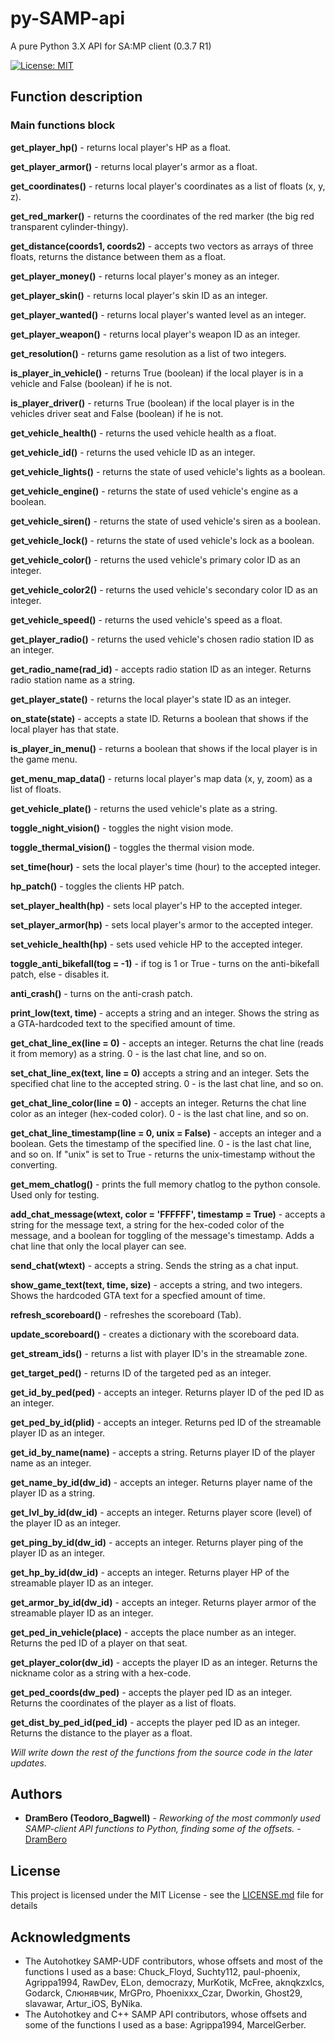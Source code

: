 # py-SAMP-api

A pure Python 3.X API for SA:MP client (0.3.7 R1)

[![License: MIT](https://img.shields.io/badge/License-MIT-yellow.svg)](https://opensource.org/licenses/MIT)

## Function description
### Main functions block
**get_player_hp()** - returns local player's HP as a float.

**get_player_armor()** - returns local player's armor as a float.

**get_coordinates()** - returns local player's coordinates as a list of floats (x, y, z).

**get_red_marker()** - returns the coordinates of the red marker (the big red transparent cylinder-thingy).

**get_distance(coords1, coords2)** - accepts two vectors as arrays of three floats, returns the distance between them as a float.

**get_player_money()** - returns local player's money as an integer.

**get_player_skin()** - returns local player's skin ID as an integer.

**get_player_wanted()** - returns local player's wanted level as an integer.

**get_player_weapon()** - returns local player's weapon ID as an integer.

**get_resolution()** - returns game resolution as a list of two integers.

**is_player_in_vehicle()** - returns True (boolean) if the local player is in a vehicle and False (boolean) if he is not.

**is_player_driver()** - returns True (boolean) if the local player is in the vehicles driver seat and False (boolean) if he is not.

**get_vehicle_health()** - returns the used vehicle health as a float.

**get_vehicle_id()** - returns the used vehicle ID as an integer.

**get_vehicle_lights()** - returns the state of used vehicle's lights as a boolean.

**get_vehicle_engine()** - returns the state of used vehicle's engine as a boolean.

**get_vehicle_siren()** - returns the state of used vehicle's siren as a boolean.

**get_vehicle_lock()** - returns the state of used vehicle's lock as a boolean.

**get_vehicle_color()** - returns the used vehicle's primary color ID as an integer.

**get_vehicle_color2()** - returns the used vehicle's secondary color ID as an integer.

**get_vehicle_speed()** - returns the used vehicle's speed as a float.

**get_player_radio()** - returns the used vehicle's chosen radio station ID as an integer.

**get_radio_name(rad_id)** - accepts radio station ID as an integer. Returns radio station name as a string.

**get_player_state()** - returns the local player's state ID as an integer.

**on_state(state)** - accepts a state ID. Returns a boolean that shows if the local player has that state.

**is_player_in_menu()** - returns a boolean that shows if the local player is in the game menu.

**get_menu_map_data()** - returns local player's map data (x, y, zoom) as a list of floats.

**get_vehicle_plate()** - returns the used vehicle's plate as a string.

**toggle_night_vision()** - toggles the night vision mode.

**toggle_thermal_vision()** - toggles the thermal vision mode.

**set_time(hour)** - sets the local player's time (hour) to the accepted integer.

**hp_patch()** - toggles the clients HP patch.

**set_player_health(hp)** - sets local player's HP to the accepted integer.

**set_player_armor(hp)** - sets local player's armor to the accepted integer.

**set_vehicle_health(hp)** - sets used vehicle HP to the accepted integer.

**toggle_anti_bikefall(tog = -1)** - if tog is 1 or True - turns on the anti-bikefall patch, else - disables it.

**anti_crash()** - turns on the anti-crash patch.

**print_low(text, time)** - accepts a string and an integer. Shows the string as a GTA-hardcoded text to the specified amount of time.

**get_chat_line_ex(line = 0)** - accepts an integer. Returns the chat line (reads it from memory) as a string. 0 - is the last chat line, and so on.

**set_chat_line_ex(text, line = 0)** accepts a string and an integer. Sets the specified chat line to the accepted string. 0 - is the last chat line, and so on.

**get_chat_line_color(line = 0)** - accepts an integer. Returns the chat line color as an integer (hex-coded color). 0 - is the last chat line, and so on.

**get_chat_line_timestamp(line = 0, unix = False)** - accepts an integer and a boolean. Gets the timestamp of the specified line. 0 - is the last chat line, and so on. If "unix" is set to True - returns the unix-timestamp without the converting.

**get_mem_chatlog()** - prints the full memory chatlog to the python console. Used only for testing.

**add_chat_message(wtext, color = 'FFFFFF', timestamp = True)** - accepts a string for the message text, a string for the hex-coded color of the message, and a boolean for toggling of the message's timestamp. Adds a chat line that only the local player can see.

**send_chat(wtext)** - accepts a string. Sends the string as a chat input.

**show_game_text(text, time, size)** - accepts a string, and two integers. Shows the hardcoded GTA text for a specfied amount of time.

**refresh_scoreboard()** - refreshes the scoreboard (Tab).

**update_scoreboard()** - creates a dictionary with the scoreboard data.

**get_stream_ids()** - returns a list with player ID's in the streamable zone.

**get_target_ped()** - returns ID of the targeted ped as an integer.

**get_id_by_ped(ped)** - accepts an integer. Returns player ID of the ped ID as an integer.

**get_ped_by_id(plid)** - accepts an integer. Returns ped ID of the streamable player ID as an integer.

**get_id_by_name(name)** - accepts a string. Returns player ID of the player name as an integer.

**get_name_by_id(dw_id)** - accepts an integer. Returns player name of the player ID as a string.

**get_lvl_by_id(dw_id)** - accepts an integer. Returns player score (level) of the player ID as an integer.

**get_ping_by_id(dw_id)** - accepts an integer. Returns player ping of the player ID as an integer.

**get_hp_by_id(dw_id)** - accepts an integer. Returns player HP of the streamable player ID as an integer.

**get_armor_by_id(dw_id)** - accepts an integer. Returns player armor of the streamable player ID as an integer.

**get_ped_in_vehicle(place)** - accepts the place number as an integer. Returns the ped ID of a player on that seat.

**get_player_color(dw_id)** - accepts the player ID as an integer. Returns the nickname color as a string with a hex-code.

**get_ped_coords(dw_ped)** - accepts the player ped ID as an integer. Returns the coordinates of the player as a list of floats.

**get_dist_by_ped_id(ped_id)** - accepts the player ped ID as an integer. Returns the distance to the player as a float.

*Will write down the rest of the functions from the source code in the later updates.*

## Authors

* **DramBero (Teodoro_Bagwell)** - *Reworking of the most commonly used SAMP-client API functions to Python, finding some of the offsets.* - [DramBero](https://github.com/DramBero)

## License

This project is licensed under the MIT License - see the [LICENSE.md](LICENSE.md) file for details

## Acknowledgments

* The Autohotkey SAMP-UDF contributors, whose offsets and most of the functions I used as a base: Chuck_Floyd, Suchty112, paul-phoenix, Agrippa1994, RawDev, ELon, democrazy, MurKotik, McFree, aknqkzxlcs, Godarck, Слюнявчик, MrGPro, Phoenixxx_Czar, Dworkin, Ghost29, slavawar, Artur_iOS, ByNika.
* The Autohotkey and C++ SAMP API contributors, whose offsets and some of the functions I used as a base: Agrippa1994, MarcelGerber.

